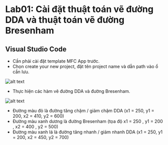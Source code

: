 # **Lab01: Cài đặt thuật toán vẽ đường DDA và thuật toán vẽ đường Bresenham**

## Visual Studio Code 
 - Cần phải cài đặt template MFC App trước.
 - Chọn create your new project, đặt tên project name và dẫn path vào ổ cần lưu.

 ![alt text](https://github.com/ndtuan10/ComputerGraphics_CS105.L21.KHCL/blob/main/Lab01-LineDDA-LineBresenham/Create%20MFC%20App.png)
 - Thực hiện các hàm vẽ đường DDA và đường Bresenham.
 
 ![alt text](https://github.com/ndtuan10/ComputerGraphics_CS105.L21.KHCL/blob/main/Lab01-LineDDA-LineBresenham/Lines.png)

- Đường màu đỏ là đường tăng chậm / giảm chậm DDA (x1 = 250, y1 = 200, x2 = 410, y2 = 600)
- Đường màu xanh dương là đường Bresenham (tọa độ x1 = 250 , y1 = 200 , x2 = 400 , y2 = 500) 
- Đường màu xanh lá là đường tăng nhanh / giảm nhanh DDA (x1 = 250, y1 = 200, x2 = 450, y2 = 700)

